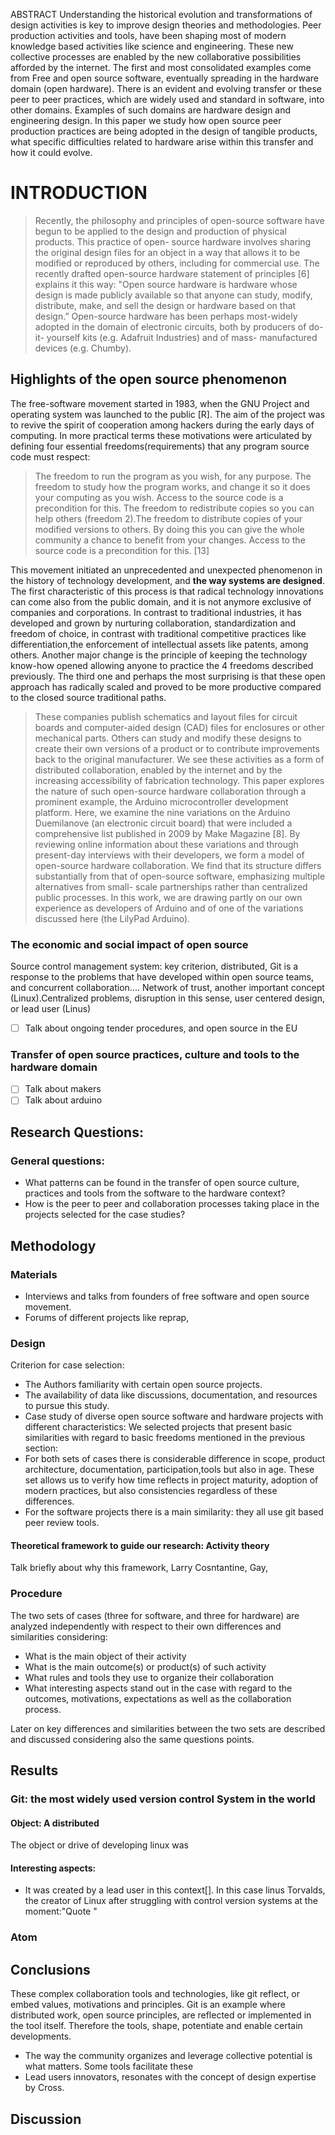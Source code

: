 ABSTRACT
Understanding the historical evolution and transformations of design activities is key to improve design theories and methodologies. Peer production activities and tools, have been shaping most of modern knowledge based activities like science and engineering. These new collective processes are enabled by the new collaborative possibilities afforded by the internet. The first and most consolidated examples come from Free and open source software, eventually spreading in the hardware domain (open hardware). There is an evident and evolving transfer or these peer to peer practices, which are widely used and standard in software, into other domains. Examples of such domains are hardware design and engineering design. In this paper we study how open source peer production practices are being adopted in the design of tangible products, what specific difficulties related to hardware arise within this transfer and how it could evolve.

# INTRODUCTION
> Recently, the philosophy and principles of open-source software have begun to be applied to the design and production of physical products. This practice of open- source hardware involves sharing the original design files for an object in a way that allows it to be modified or reproduced by others, including for commercial use. The recently drafted open-source hardware statement of principles [6] explains it this way: "Open source hardware is hardware whose design is made publicly available so that anyone can study, modify, distribute, make, and sell the design or hardware based on that design.” Open-source hardware has been perhaps most-widely adopted in the domain of electronic circuits, both by producers of do-it- yourself kits (e.g. Adafruit Industries) and of mass- manufactured devices (e.g. Chumby).


## Highlights of the open source phenomenon

The free-software movement started in 1983, when the GNU Project and operating system was launched to the public [R]. The aim of the project was to revive the spirit of cooperation among hackers during the early days of computing. In more practical terms these motivations were articulated by defining four essential freedoms(requirements) that any program source code must respect:
> The freedom to run the program as you wish, for any purpose. The freedom to study how the program works, and change it so it does your computing as you wish. Access to the source code is a precondition for this. The freedom to redistribute copies so you can help others (freedom 2).The freedom to distribute copies of your modified versions to others. By doing this you can give the whole community a chance to benefit from your changes. Access to the source code is a precondition for this. [13]

This movement initiated an unprecedented and unexpected phenomenon in the history of technology development, and **the way systems are designed**. The first characteristic of this process is that radical technology innovations can come also from the public domain, and it is not anymore exclusive of companies and corporations. In contrast to traditional industries, it has developed and grown by nurturing collaboration, standardization and freedom of choice, in contrast with traditional competitive practices like differentiation,the enforcement of intellectual assets like patents, among others. Another major change is the principle of keeping the technology know-how opened allowing anyone to practice the 4 freedoms described previously. The third one and perhaps the most surprising is that these open approach has radically scaled and proved to be more productive compared to the closed source traditional paths.



> These companies publish schematics and layout files for circuit boards and computer-aided design (CAD) files for enclosures or other mechanical parts. Others can study and modify these designs to create their own versions of a product or to contribute improvements back to the original manufacturer.
We see these activities as a form of distributed collaboration, enabled by the internet and by the increasing accessibility of fabrication technology. This paper explores the nature of such open-source hardware collaboration through a prominent example, the Arduino microcontroller development platform. Here, we examine the nine variations on the Arduino Duemilanove (an electronic circuit board) that were included a comprehensive list published in 2009 by Make Magazine [8]. By reviewing online information about these variations and through present-day interviews with their developers, we form a model of open-source hardware collaboration. We find that its structure differs substantially from that of open-source software, emphasizing multiple alternatives from small- scale partnerships rather than centralized public processes. In this work, we are drawing partly on our own experience as developers of Arduino and of one of the variations discussed here (the LilyPad Arduino).

### The economic and social impact of open source
Source control management system: key criterion, distributed,
Git is a response to the problems that have developed within open source teams, and concurrent collaboration.... Network of trust, another important concept (Linux).Centralized problems, disruption in this sense, user centered design, or lead user (Linus)
- [ ] Talk about ongoing tender procedures, and open source in the EU

### Transfer of open source practices, culture and tools to the hardware domain
- [ ] Talk about makers
- [ ] Talk about arduino

## Research Questions:
### General questions:
- What patterns can be found in the transfer of open source culture, practices and tools from the software to the hardware context?
- How is the peer to peer and collaboration processes taking place in the projects selected for the case studies?

## Methodology

### Materials
- Interviews and talks from founders of free software and open source movement.
- Forums of different projects like reprap,
### Design
Criterion for case selection:
- The Authors familiarity with certain open source projects.
- The availability of data like discussions, documentation, and resources to pursue this study.
- Case study of diverse open source software and hardware projects with different characteristics:
We selected projects that present basic similarities with regard to basic freedoms mentioned in the previous section:
- For both sets of cases there is considerable difference in scope, product architecture, documentation, participation,tools but also in age. These set allows us to verify how time reflects in project maturity, adoption of modern practices, but also consistencies regardless of these differences.
- For the software projects there is a main similarity: they all use git based peer review tools.

#### Theoretical framework to guide our research: Activity theory
Talk briefly about why this framework, Larry Cosntantine, Gay,

### Procedure
The two sets of cases (three for software, and three for hardware) are analyzed independently with respect to their own differences and similarities considering:
- What is the main object of their activity
- What is the main outcome(s) or product(s) of such activity
- What rules and tools they use to organize their collaboration
- What interesting aspects stand out in the case with regard to the outcomes, motivations, expectations as well as the collaboration process.

Later on key differences and similarities between the two sets are described and discussed considering also the same questions points.


## Results
### Git: the most widely used version control System in the world  
#### Object: A distributed
The object or drive of developing linux was

#### Interesting aspects:
-  It was created by a lead user in this context[]. In this case linus Torvalds, the creator of Linux after struggling with control version systems at the moment:"Quote "


### Atom


## Conclusions
These complex collaboration tools and technologies, like git reflect, or embed values, motivations and principles. Git is an example where distributed work, open source principles, are reflected or implemented in the tool itself. Therefore the tools, shape, potentiate and enable certain developments.
- The way the community organizes and leverage collective potential is what matters. Some tools facilitate these
- Lead users innovators, resonates with the concept of design expertise by Cross.

## Discussion
